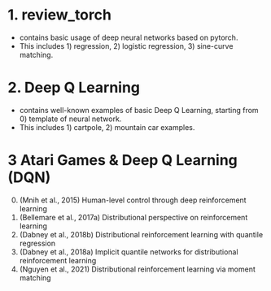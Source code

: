 # 1. review_torch
- contains basic usage of deep neural networks based on pytorch.
- This includes 1) regression, 2) logistic regression, 3) sine-curve matching. 

# 2. Deep Q Learning
- contains well-known examples of basic Deep Q Learning, starting from 0) template of neural network.
- This includes 1) cartpole, 2) mountain car examples.

# 3 Atari Games & Deep Q Learning (DQN)
0) (Mnih et al., 2015) Human-level control through deep reinforcement learning
1) (Bellemare et al., 2017a) Distributional perspective on reinforcement learning
2) (Dabney et al., 2018b) Distributional reinforcement learning with quantile regression
3) (Dabney et al., 2018a) Implicit quantile networks for distributional reinforcement learning
4) (Nguyen et al., 2021) Distributional reinforcement learning via moment matching

